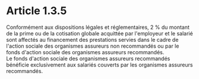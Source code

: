 # Article 1.3.5

  
Conformément aux dispositions légales et réglementaires, 2 % du montant de la prime ou de la cotisation globale acquittée par l'employeur et le salarié sont affectés au financement des prestations servies dans le cadre de l'action sociale des organismes assureurs non recommandés ou par le fonds d'action sociale des organismes assureurs recommandés.  
Le fonds d'action sociale des organismes assureurs recommandés bénéficie exclusivement aux salariés couverts par les organismes assureurs recommandés.

